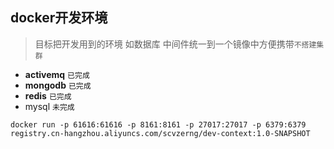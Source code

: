 ## docker开发环境

> 目标把开发用到的环境 如数据库 中间件统一到一个镜像中方便携带`不搭建集群`

- **activemq** `已完成`
- **mongodb** `已完成`
- **redis** `已完成`
- mysql `未完成`

```docker
docker run -p 61616:61616 -p 8161:8161 -p 27017:27017 -p 6379:6379 registry.cn-hangzhou.aliyuncs.com/scvzerng/dev-context:1.0-SNAPSHOT
```